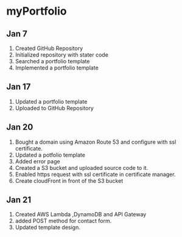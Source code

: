 # myPortfolio

## Jan 7
1. Created GitHub Repository
2. Initialized repository with stater code
3. Searched a portfolio template
4. Implemented a portfolio template

## Jan 17
1. Updated a portfolio template
2. Uploaded to GitHub Repository

## Jan 20
1. Bought a domain using Amazon Route 53 and configure with ssl certificate.
2. Updated a potfolio template
3. Added error page
4. Created a S3 bucket and uploaded source code to it.
5. Enabled https request with ssl certificate in certificate manager.
6. Create cloudFront in front of the S3 bucket


## Jan 21
1. Created AWS Lambda ,DynamoDB and API Gateway
2. added POST method for contact form.
3. Updated template design.